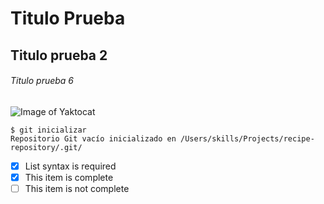 # Titulo Prueba
## Titulo prueba 2
###### Titulo prueba 6
![Image of Yaktocat](https://octodex.github.com/images/yaktocat.png)
```
$ git inicializar
Repositorio Git vacío inicializado en /Users/skills/Projects/recipe-repository/.git/
```
- [x] List syntax is required
- [x] This item is complete
- [ ] This item is not complete
